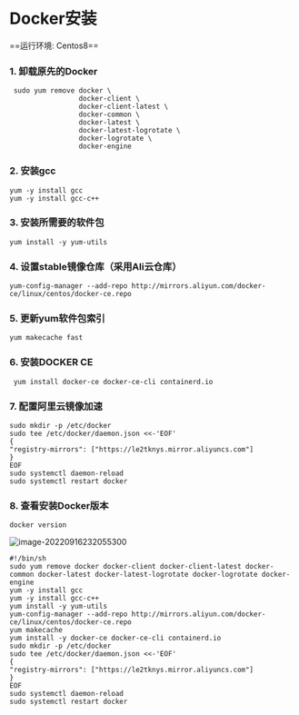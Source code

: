 # Docker安装

==运行环境: Centos8==



### 1. 卸载原先的Docker

```shell
 sudo yum remove docker \ 
                 docker-client \                  
                 docker-client-latest \                  
                 docker-common \                  
                 docker-latest \                  
                 docker-latest-logrotate \                  
                 docker-logrotate \                  
                 docker-engine
```


### 2. 安装gcc

```shell
yum -y install gcc
yum -y install gcc-c++
```

### 3. 安装所需要的软件包

```shell
yum install -y yum-utils
```

### 4. 设置stable镜像仓库（采用Ali云仓库）

```shell
yum-config-manager --add-repo http://mirrors.aliyun.com/docker-ce/linux/centos/docker-ce.repo
```

### 5. 更新yum软件包索引

```shell
yum makecache fast
```

### 6. 安装DOCKER CE

```shell
 yum install docker-ce docker-ce-cli containerd.io
```

### 7. 配置阿里云镜像加速

```shell
sudo mkdir -p /etc/docker
sudo tee /etc/docker/daemon.json <<-'EOF'
{  
"registry-mirrors": ["https://le2tknys.mirror.aliyuncs.com"]
}
EOF
sudo systemctl daemon-reload
sudo systemctl restart docker
```

### 8. 查看安装Docker版本

```shell
docker version
```

![image-20220916232055300](C:\Users\Cxuejia\AppData\Roaming\Typora\typora-user-images\image-20220916232055300.png)


```
#!/bin/sh
sudo yum remove docker docker-client docker-client-latest docker-common docker-latest docker-latest-logrotate docker-logrotate docker-engine
yum -y install gcc
yum -y install gcc-c++
yum install -y yum-utils 
yum-config-manager --add-repo http://mirrors.aliyun.com/docker-ce/linux/centos/docker-ce.repo
yum makecache 
yum install -y docker-ce docker-ce-cli containerd.io
sudo mkdir -p /etc/docker
sudo tee /etc/docker/daemon.json <<-'EOF'
{  
"registry-mirrors": ["https://le2tknys.mirror.aliyuncs.com"]
}
EOF
sudo systemctl daemon-reload
sudo systemctl restart docker
```